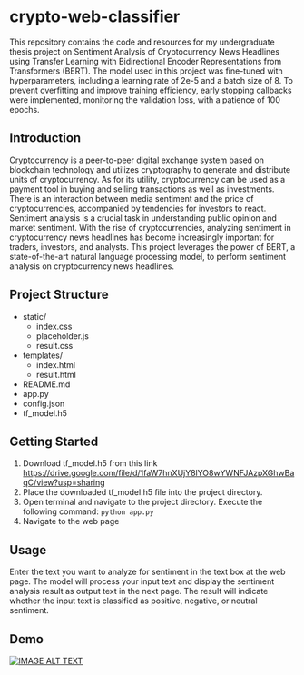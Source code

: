 # crypto-web-classifier
This repository contains the code and resources for my undergraduate thesis project on Sentiment Analysis of Cryptocurrency News Headlines using Transfer Learning with Bidirectional Encoder Representations from Transformers (BERT). The model used in this project was fine-tuned with hyperparameters, including a learning rate of 2e-5 and a batch size of 8. To prevent overfitting and improve training efficiency, early stopping callbacks were implemented, monitoring the validation loss, with a patience of 100 epochs.
## Introduction
Cryptocurrency is a peer-to-peer digital exchange system based on blockchain technology and utilizes cryptography to generate and distribute units of cryptocurrency. As for its utility, cryptocurrency can be used as a payment tool in buying and selling transactions as well as investments. There is an interaction between media sentiment and the price of cryptocurrencies, accompanied by tendencies for investors to react. Sentiment analysis is a crucial task in understanding public opinion and market sentiment. With the rise of cryptocurrencies, analyzing sentiment in cryptocurrency news headlines has become increasingly important for traders, investors, and analysts. This project leverages the power of BERT, a state-of-the-art natural language processing model, to perform sentiment analysis on cryptocurrency news headlines.
## Project Structure
- static/
  - index.css
  - placeholder.js
  - result.css
- templates/
  - index.html
  - result.html
- README.md
- app.py
- config.json
- tf_model.h5
## Getting Started
1. Download tf_model.h5 from this link https://drive.google.com/file/d/1faW7hnXUjY8lYO8wYWNFJAzpXGhwBaqC/view?usp=sharing
2. Place the downloaded tf_model.h5 file into the project directory.
3. Open terminal and navigate to the project directory. Execute the following command: ```python app.py```
4. Navigate to the web page
## Usage
Enter the text you want to analyze for sentiment in the text box at the web page. The model will process your input text and display the sentiment analysis result as output text in the next page. The result will indicate whether the input text is classified as positive, negative, or neutral sentiment.
## Demo
[![IMAGE ALT TEXT](http://img.youtube.com/vi/4a5HWFQpBYI/0.jpg)](http://www.youtube.com/watch?v=4a5HWFQpBYI "Cryptocurrency News Headline Sentiment Analyzer")
